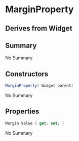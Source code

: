 # MarginProperty

## Derives from Widget

## Summary

No Summary
## Constructors

```c#
MarginProperty( Widget parent) 
```
No Summary
## Properties

```c#
Margin Value { get; set; } 
```
No Summary
